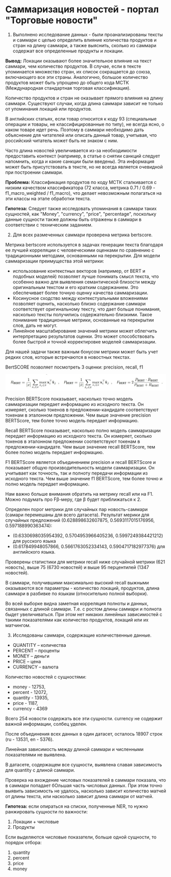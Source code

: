 # Саммаризация новостей - портал "Торговые новости"

1. Выполнено исследование данных - были проанализированы тексты и саммари с целью определить влияние количества продуктов и стран на длину саммари, а также выяснить, сколько из саммари содержат все определенные продукты и локации.

**Вывод:** Локации оказывают более значительное влияние на текст саммари, чем количество продуктов. В случае, если в тексте упоминается множество стран, их список сокращается до союза, включающего все эти страны. Аналогично, большое количество продуктов может быть упрощено до общего кода МСТК (Международная стандартная торговая классификация).

Количество продуктов и стран не оказывает прямого влияния на длину саммари. Существуют случаи, когда длина саммари зависит не только от упоминания локаций или продуктов.

В английских статьях, если товар относится к коду 93 (специальные операции и товары, не классифицированные по типу), не всегда ясно, о каком товаре идет речь. Поэтому в саммари необходимо дать объяснение для читателей или описать данный товар, учитывая, что российский читатель может быть не знаком с ним.

Часто длина новостей увеличивается из-за необходимости предоставить контекст (например, в статье о снятии санкций следует напомнить, когда и какие санкции были введены). Эта информация может быть присутствовать в тексте, но не всегда является очевидной при построении саммари.

**Проблема:** Классификация продуктов по коду МСТК сталкивается с низким качеством классификатора (72 класса, метрика 0.71 / 0.69 - f1_macro_weighted / f1_macro), что делает невозможным полагаться на эти классы на этапе обработки текста.

**Гипотеза:** Следует также исследовать упоминания в саммари таких сущностей, как "Money", "currency", "price", "percentage", поскольку данные сущности также должны быть отражены в саммари в соответствии с техническим заданием.



2. Для всех размеченных саммари проверена метрика bertscore.

Метрика bertscore используется в задачах генерации текста благодаря ее лучшей корреляции с человеческими оценками по сравнению с традиционными методами, основанными на перекрытии.
Для модели саммаризации преимущества этой метрики:
- использование контекстных векторов (например, от BERT и подобных моделей) позволяет лучше понимать смысл текста, что особенно важно для выявления семантической близости между оригинальным текстом и его кратким содержанием. Это обеспечивает более точную оценку качества саммаризации.
- Косинусное сходство между контекстуальными вложениями позволяет оценить, насколько близко содержание саммари соответствует оригинальному тексту, что дает больше понимания, насколько тексты получились содержательно близкими. Такое понимание традиционные метрики, основанные на перекрытии слов, дать не могут.
- Линейное масштабирование значений метрики может облегчить интерпретацию результатов оценки. Это может способствовать более быстрой и точной корректировке моделей саммаризации.

Для нашей задачи также важным бонусом метрики может быть учет редких слов, которые встречаются в новостных текстах.

BertSCORE позволяет посмотреть 3 оценки: precision, recall, f1

<img src=./R_P_F_Bert.jpg>

Precision BERTScore показывает, насколько точно модель саммаризации передает информацию из исходного текста. Он измеряет, сколько токенов в предложении-кандидате соответствуют токенам в эталонном предложении. Чем выше значение precision BERTScore, тем более точно модель передает информацию.

Recall BERTScore показывает, насколько полно модель саммаризации передает информацию из исходного текста. Он измеряет, сколько токенов в эталонном предложении соответствуют токенам в предложении-кандидате. Чем выше значение recall BERTScore, тем более полно модель передает информацию.

F1 BERTScore является объединением precision и recall BERTScore и показывает общую производительность модели саммаризации. Он учитывает как точность, так и полноту передачи информации из исходного текста. Чем выше значение f1 BERTScore, тем более точно и полно модель передает информацию.


Нам важно больше внимания обратить на метрику recall или на F1. Можно подумать про Fβ-меру, где β будет приближаться к 2.

Определен порог метрики для случайных пар новость-саммари (самари перемешаны для всего датасета). Результат мерики для случайных предложений (0.628898632607875, 0.5693117015176956, 0.597188990363474):
- (0.6330698035954392, 0.5704953966405236, 0.5997249384421212) для русского языка
- (0.617849948057866, 0.5661763052334143, 0.5904717182977376) для английского языка.

Проверены статистики для метрики recall ниже случайной метрики (621 новость), выше 75 (6730 новостей) и выше 95 перцентилей (1347 новостей).

В саммари, получившими максимально высокий recall выжными оказываются все параметры - количество локаций, продуктов, длина саммари в разбивке по языкам (относительно полной выборки).

Во всей выборке видна заметная корреляция полноты и данных, связанных с длиной саммари. Т.е. с ростом длины саммари и полнота быдет увеличиваться.
При этом нет никаких линейных зависимостей с такими показателями как количество продуктов, локаций или их матчингом.


3. Исследованы саммари, содержащие количественные данные.
- QUANTITY – количества
- PERCENT – проценты
- MONEY – деньги
- PRICE – цена
- CURRENCY – валюта

Количество новостей с сущностями:
- money - 12753, 
- percent - 12072, 
- quantity - 13935,
- price - 1187,
- currency - 4369

Всего 254 новости содержать все эти сущности. 
currency не содержит важной информации, солбец уделен.

После объединения всех данных в один датасет, осталось 18907 строк (ru - 13531, en - 5376).

Линейная зависимость между длиной саммари и численными показателями не выявлена.

В датасете, содержащем все сущности, выявлена славая зависимость для quantity с длиной саммари.

Проверка на вхождение числовых показателей в саммари показала, что в саммари попадает бОльшая часть числовых данных. При этом точно выявить зависимость не удалось, насколько зависит количество матчей от длины текста, или насколько зависит длина саммари от матчей.


**Гипотеза:** если опираться на списки, полученные NER, то нужно ранжировать сущности по важности:
1. Локации + числовые
2. Продукты

Если выделяются числовые показатели, больше одной сущности, то порядок отбора:
1. quantity
2. percent
3. price
4. money